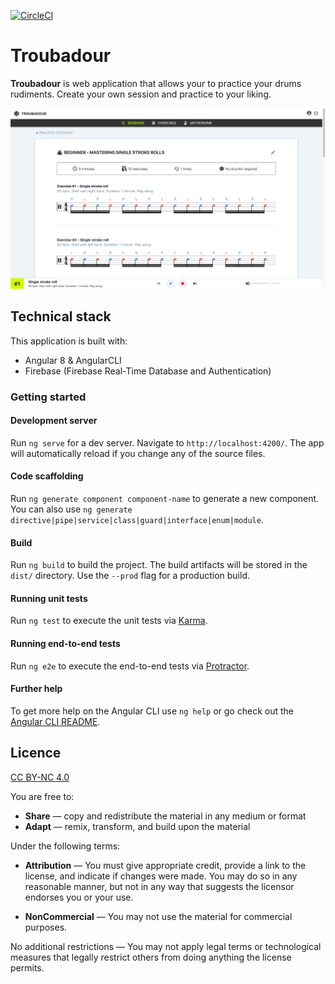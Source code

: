 [![CircleCI](https://circleci.com/gh/Myeris/troubadour/tree/develop.svg?style=svg)](https://circleci.com/gh/Myeris/troubadour/tree/develop)

# Troubadour

**Troubadour** is web application that allows your to practice your drums rudiments. Create your own session and practice to your liking.

![Practice session](./doc/assets/session.png)

## Technical stack

This application is built with:

- Angular 8 & AngularCLI
- Firebase (Firebase Real-Time Database and Authentication)

### Getting started

#### Development server

Run `ng serve` for a dev server. Navigate to `http://localhost:4200/`. The app will automatically reload if you change any of the source files.

#### Code scaffolding

Run `ng generate component component-name` to generate a new component. You can also use `ng generate directive|pipe|service|class|guard|interface|enum|module`.

#### Build

Run `ng build` to build the project. The build artifacts will be stored in the `dist/` directory. Use the `--prod` flag for a production build.

#### Running unit tests

Run `ng test` to execute the unit tests via [Karma](https://karma-runner.github.io).

#### Running end-to-end tests

Run `ng e2e` to execute the end-to-end tests via [Protractor](http://www.protractortest.org/).

#### Further help

To get more help on the Angular CLI use `ng help` or go check out the [Angular CLI README](https://github.com/angular/angular-cli/blob/master/README.md).

## Licence

[CC BY-NC 4.0](./LICENCE.md)

You are free to:

- **Share** — copy and redistribute the material in any medium or format
- **Adapt** — remix, transform, and build upon the material

Under the following terms:

- **Attribution** — You must give appropriate credit, provide a link to the license, and indicate if changes were made. You may do so in any reasonable manner, but not in any way that suggests the licensor endorses you or your use.

- **NonCommercial** — You may not use the material for commercial purposes.

No additional restrictions — You may not apply legal terms or technological measures that legally restrict others from doing anything the license permits.
